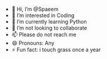 - 👋 Hi, I’m @Spaeem
- 👀 I’m interested in Coding
- 🌱 I’m currently learning Python
- 💞️ I’m not looking to collaborate 
- 📫 Please do not reach me
- 😄 Pronouns: Any
- ⚡ Fun fact: i touch grass once a year

<!---
Spaeem/Spaeem is a ✨ special ✨ repository because its `README.md` (this file) appears on your GitHub profile.
You can click the Preview link to take a look at your changes.
--->
